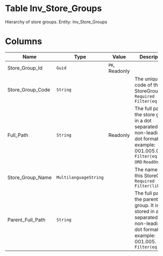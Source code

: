 # Table Inv_Store_Groups

Hierarchy of store groups. Entity: Inv_Store_Groups

# Columns

| Name | Type | Value | Description |
| - | - | - | --- |
|Store_Group_Id|`Guid`|`PK`, Readonly||
|Store_Group_Code|`String`||The unique code of the StoreGroup. `Required` `Filter(eq;like)` |
|Full_Path|`String`|Readonly|The full path to the store group in a dot separated, non-leading dot format. For example: 001.005.008. `Filter(eq;like)` `ORD` `ReadOnly` |
|Store_Group_Name|`MultilanguageString`||The name of this StoreGroup. `Required` `Filter(like)` |
|Parent_Full_Path|`String`||The full path to the parent store group. It is stored in a dot separated, non-leading dot format. For example: 001.005. `Filter(eq;like)` |
